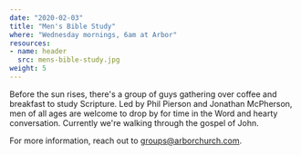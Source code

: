 ```yaml
---
date: "2020-02-03"
title: "Men's Bible Study"
where: "Wednesday mornings, 6am at Arbor"
resources:
- name: header
  src: mens-bible-study.jpg
weight: 5
---
```


Before the sun rises, there's a group of guys gathering over coffee and breakfast to study Scripture. Led by Phil Pierson and Jonathan McPherson, men of all ages are welcome to drop by for time in the Word and hearty conversation. Currently we're walking through the gospel of John. 

For more information, reach out to <groups@arborchurch.com>.

